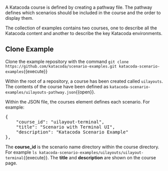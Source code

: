A Katacoda course is defined by creating a pathway file. The pathway defines which scenarios should be included in the course and the order to display them.

The collection of examples contains two courses, one to describe all the Katacoda content and another to describe the key Katacoda environments.

## Clone Example

Clone the example repository with the command `git clone https://github.com/katacoda/scenario-examples.git katacoda-scenario-examples`{{execute}}

Within the root of a repository, a course has been created called `uilayouts`. The contents of the course have been defined as `katacoda-scenario-examples/uilayouts-pathway.json`{{open}}.

Within the JSON file, the courses element defines each scenario. For example:

<pre class="file">
{
    "course_id": "uilayout-terminal",
    "title": "Scenario with Terminal UI",
    "description": "Katacoda Scenario Example"
},
</pre>

The **course_id** is the scenario name directory within the course directory. For example `ls katacoda-scenario-examples/uilayouts/uilayout-terminal`{{execute}}. The **title** and **description** are shown on the course page. 
